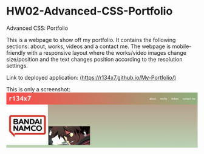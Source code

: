 # HW02-Advanced-CSS-Portfolio

Advanced CSS: Portfolio

This is a webpage to show off my portfolio. It contains the following sections: about, works, videos and a contact me. The webpage is mobile-friendly with a responsive layout where the works/video images change size/position and the text changes position according to the resolution settings.

Link to deployed application: [(https://r134x7.github.io/My-Portfolio/)](https://r134x7.github.io/My-Portfolio/)

This is only a screenshot: 
![Screenshot of portfolio page](d1.png)
